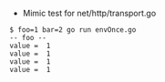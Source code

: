 * Mimic test for net/http/transport.go

~~~
$ foo=1 bar=2 go run envOnce.go 
-- foo -- 
value =  1 
value =  1 
value =  1 
value =  1
~~~
